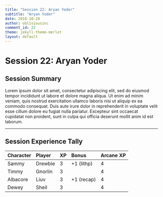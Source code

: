 ```yaml
---
title: "Session 22: Aryan Yoder"
subtitle: "Aryan Yoder"
date: 2018-10-28
author: obliviousinc
comment_id: 22
theme: jekyll-theme-merlot
layout: default
---
```


# Session 22: Aryan Yoder

## Session Summary

Lorem ipsum dolor sit amet, consectetur adipiscing elit, sed do eiusmod tempor incididunt ut labore et dolore magna aliqua. Ut enim ad minim veniam, quis nostrud exercitation ullamco laboris nisi ut aliquip ex ea commodo consequat. Duis aute irure dolor in reprehenderit in voluptate velit esse cillum dolore eu fugiat nulla pariatur. Excepteur sint occaecat cupidatat non proident, sunt in culpa qui officia deserunt mollit anim id est laborum.

* * *

## Session Experience Tally

| Character | Player  | XP  | Bonus       | Arcane XP |
|:--------- |:------- |:--- |:----------- |:--------- |
| Sammy     | Drewbie | 3   | +1 (lithp)  | 4         |
| Timmy     | Gnorlin | 3   |             | 4         |
| Albacore  | Liuv    | 3   | +1 (recap)  | 4         |
| Dewey     | Sheil   | 3   |             | 4         |